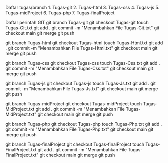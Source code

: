  Daftar tugas/branch
    1. Tugas-git
    2. Tugas-html
    3. Tugas-css
    4. Tugas-js
    5. Tugas-midProject
    6. Tugas-php
    7. Tugas-finalProject

  Daftar perintah GIT
  git branch Tugas-git
  git checkout Tugas-git
  touch Tugas-Git.txt
  git add .
  git commit -m "Menambahkan File Tugas-Git.txt"
  git checkout main
  git merge
  git push

  git branch Tugas-html
  git checkout Tugas-html
  touch Tugas-Html.txt
  git add .
  git commit -m "Menambahkan File Tugas-Html.txt"
  git checkout main
  git merge
  git push

  git branch Tugas-css
  git checkout Tugas-css
  touch Tugas-Css.txt
  git add .
  git commit -m "Menambahkan File Tugas-Css.txt"
  git checkout main
  git merge
  git push

  git branch Tugas-js
  git checkout Tugas-js
  touch Tugas-Js.txt
  git add .
  git commit -m "Menambahkan File Tugas-Js.txt"
  git checkout main
  git merge
  git push

  git branch Tugas-midProject
  git checkout Tugas-midProject
  touch Tugas-MidProject.txt
  git add .
  git commit -m "Menambahkan File Tugas-MidProject.txt"
  git checkout main
  git merge
  git push

  git branch Tugas-php
  git checkout Tugas-php
  touch Tugas-Php.txt
  git add .
  git commit -m "Menambahkan File Tugas-Php.txt"
  git checkout main
  git merge
  git push

  git branch Tugas-finalProject
  git checkout Tugas-finalProject
  touch Tugas-FinalProject.txt
  git add .
  git commit -m "Menambahkan File Tugas-FinalProject.txt"
  git checkout main
  git merge
  git push